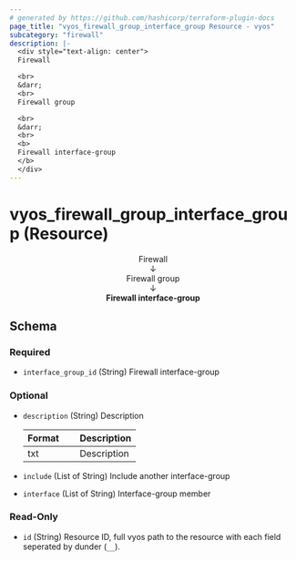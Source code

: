 ```yaml
---
# generated by https://github.com/hashicorp/terraform-plugin-docs
page_title: "vyos_firewall_group_interface_group Resource - vyos"
subcategory: "firewall"
description: |-
  <div style="text-align: center">
  Firewall

  <br>
  &darr;
  <br>
  Firewall group

  <br>
  &darr;
  <br>
  <b>
  Firewall interface-group
  </b>
  </div>
---
```


# vyos_firewall_group_interface_group (Resource)

<div style="text-align: center">
Firewall

<br>
&darr;
<br>
Firewall group

<br>
&darr;
<br>
<b>
Firewall interface-group
</b>
</div>



<!-- schema generated by tfplugindocs -->
## Schema

### Required

- `interface_group_id` (String) Firewall interface-group

### Optional

- `description` (String) Description

    |  Format &emsp; | Description  |
    |----------|---------------|
    |  txt  &emsp; |  Description  |
- `include` (List of String) Include another interface-group
- `interface` (List of String) Interface-group member

### Read-Only

- `id` (String) Resource ID, full vyos path to the resource with each field seperated by dunder (`__`).
